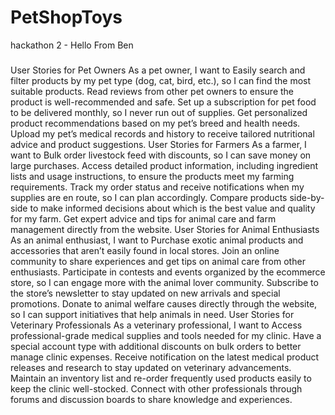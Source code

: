 # PetShopToys
hackathon 2 - Hello From Ben

###
User Stories for Pet Owners
As a pet owner, I want to
Easily search and filter products by my pet type (dog, cat, bird, etc.), so I can find the most suitable products.
Read reviews from other pet owners to ensure the product is well-recommended and safe.
Set up a subscription for pet food to be delivered monthly, so I never run out of supplies.
Get personalized product recommendations based on my pet’s breed and health needs.
Upload my pet’s medical records and history to receive tailored nutritional advice and product suggestions.
User Stories for Farmers
As a farmer, I want to
Bulk order livestock feed with discounts, so I can save money on large purchases.
Access detailed product information, including ingredient lists and usage instructions, to ensure the products meet my farming requirements.
Track my order status and receive notifications when my supplies are en route, so I can plan accordingly.
Compare products side-by-side to make informed decisions about which is the best value and quality for my farm.
Get expert advice and tips for animal care and farm management directly from the website.
User Stories for Animal Enthusiasts
As an animal enthusiast, I want to
Purchase exotic animal products and accessories that aren’t easily found in local stores.
Join an online community to share experiences and get tips on animal care from other enthusiasts.
Participate in contests and events organized by the ecommerce store, so I can engage more with the animal lover community.
Subscribe to the store’s newsletter to stay updated on new arrivals and special promotions.
Donate to animal welfare causes directly through the website, so I can support initiatives that help animals in need.
User Stories for Veterinary Professionals
As a veterinary professional, I want to
Access professional-grade medical supplies and tools needed for my clinic.
Have a special account type with additional discounts on bulk orders to better manage clinic expenses.
Receive notification on the latest medical product releases and research to stay updated on veterinary advancements.
Maintain an inventory list and re-order frequently used products easily to keep the clinic well-stocked.
Connect with other professionals through forums and discussion boards to share knowledge and experiences.

